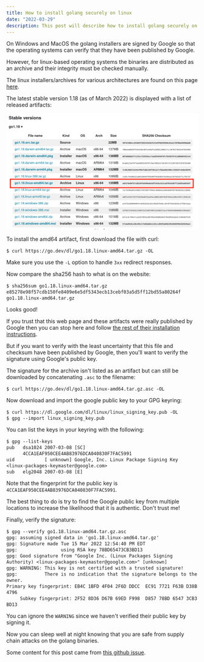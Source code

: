 ```yaml
---
title: How to install golang securely on linux
date: "2022-03-29"
description: This post will describe how to install golang securely on linux.
---
```


On Windows and MacOS the golang installers are signed by Google so that the operating systems can verify that they have been published by Google.

However, for linux-based operating systems the binaries are distributed as an archive and their integrity must be checked manually.

The linux installers/archives for various architectures are found on this page [here](https://go.dev/dl/).

The latest stable version 1.18 (as of March 2022) is displayed with a list of released artifacts:

![List of golang artifacts](2022-03-31-10-28-49.png)

To install the amd64 artifact, first download the file with curl:

```shell
$ curl https://go.dev/dl/go1.18.linux-amd64.tar.gz -OL
```

Make sure you use the `-L` option to handle `3xx` redirect responses.

Now compare the sha256 hash to what is on the website:

```shell
$ sha256sum go1.18.linux-amd64.tar.gz 
e85278e98f57cdb150fe8409e6e5df5343ecb13cebf03a5d5ff12bd55a80264f  go1.18.linux-amd64.tar.gz
```

Looks good!

If you trust that this web page and these artifacts were really published by Google then you can stop here and follow [the rest of their installation instructions](https://go.dev/doc/install).

But if you want to verify with the least uncertainty that this file and checksum have been published by Google, then you'll want to verify the signature using Google's public key.

The signature for the archive isn't listed as an artifact but can still be downloaded by concatenating `.asc` to the filename:

```shell
$ curl https://go.dev/dl/go1.18.linux-amd64.tar.gz.asc -OL
```

Now download and import the google public key to your GPG keyring:

```shell
$ curl https://dl.google.com/dl/linux/linux_signing_key.pub -OL
$ gpg --import linux_signing_key.pub
```

You can list the keys in your keyring with the following:

```shell
$ gpg --list-keys
pub   dsa1024 2007-03-08 [SC]
      4CCA1EAF950CEE4AB83976DCA040830F7FAC5991
uid           [ unknown] Google, Inc. Linux Package Signing Key <linux-packages-keymaster@google.com>
sub   elg2048 2007-03-08 [E]
```

Note that the fingerprint for the public key is `4CCA1EAF950CEE4AB83976DCA040830F7FAC5991`.

The best thing to do is try to find the Google public key from multiple locations to increase the likelihood that it is authentic. Don't trust me!

Finally, verify the signature:

```shell
$ gpg --verify go1.18.linux-amd64.tar.gz.asc
gpg: assuming signed data in 'go1.18.linux-amd64.tar.gz'
gpg: Signature made Tue 15 Mar 2022 12:54:40 PM EDT
gpg:                using RSA key 78BD65473CB3BD13
gpg: Good signature from "Google Inc. (Linux Packages Signing Authority) <linux-packages-keymaster@google.com>" [unknown]
gpg: WARNING: This key is not certified with a trusted signature!
gpg:          There is no indication that the signature belongs to the owner.
Primary key fingerprint: EB4C 1BFD 4F04 2F6D DDCC  EC91 7721 F63B D38B 4796
     Subkey fingerprint: 2F52 8D36 D67B 69ED F998  D857 78BD 6547 3CB3 BD13
```

You can ignore the `WARNING` since we haven't verified their public key by signing it.

Now you can sleep well at night knowing that you are safe from supply chain attacks on the golang binaries.

Some content for this post came from [this github issue](https://github.com/golang/go/issues/14739).

